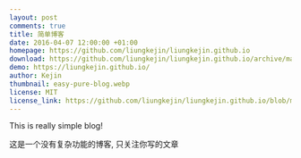 ```yaml
---
layout: post
comments: true
title: 简单博客
date: 2016-04-07 12:00:00 +01:00
homepage: https://github.com/liungkejin/liungkejin.github.io
download: https://github.com/liungkejin/liungkejin.github.io/archive/master.zip
demo: https://liungkejin.github.io/
author: Kejin
thumbnail: easy-pure-blog.webp
license: MIT
license_link: https://github.com/liungkejin/liungkejin.github.io/blob/master/LICENSE.md
---
```


This is really simple blog!

这是一个没有复杂功能的博客, 只关注你写的文章
